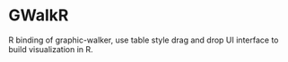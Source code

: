 # GWalkR
R binding of graphic-walker, use table style drag and drop UI interface to build visualization in R.
